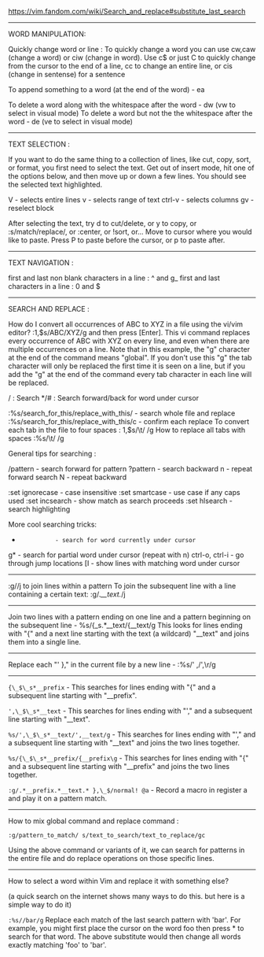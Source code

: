 https://vim.fandom.com/wiki/Search_and_replace#substitute_last_search

------------------------------------------------------------
WORD MANIPULATION:

Quickly change word or line : To quickly change a word you can use cw,caw (change a word) or ciw (change in word). Use c$ or just C to quickly change from the cursor to the end of a line, cc to change an entire line, or cis (change in sentense) for a sentence

To append something to a word (at the end of the word) - ea

To delete a word along with the whitespace after the word - dw (vw to select in visual mode)
To delete a word but not the the whitespace after the word - de (ve to select in visual mode)

------------------------------------------------------------
TEXT SELECTION :

If you want to do the same thing to a collection of lines, like cut, copy, sort, or format, you first need to select the text. Get out of insert mode, hit one of the options below, and then move up or down a few lines. You should see the selected text highlighted.

V       - selects entire lines 
v       - selects range of text
ctrl-v  - selects columns
gv      - reselect block

After selecting the text, try d to cut/delete, or y to copy, or :s/match/replace/, or :center, or !sort, or...
Move to cursor where you would like to paste.
Press P to paste before the cursor, or p to paste after.

------------------------------------------------------------
TEXT NAVIGATION :

first and last non blank characters in a line : ^ and g_
first and last characters in a line : 0 and $

-----------------------------------------
SEARCH AND REPLACE :

How do I convert all occurrences of ABC to XYZ in a file using the vi/vim editor?  :1,$s/ABC/XYZ/g   and then press [Enter]. This vi command replaces every occurrence of ABC with XYZ on every line, and even when there are multiple occurrences on a line.  Note that in this example, the "g" character at the end of the command means "global". If you don't use this "g" the tab character will only be replaced the first time it is seen on a line, but if you add the "g" at the end of the command every tab character in each line will be replaced.

/ : Search
*/# : Search forward/back for word under cursor

:%s/search_for_this/replace_with_this/    - search whole file and replace
:%s/search_for_this/replace_with_this/c   - confirm each replace
To convert each tab in the file to four spaces : 1,$s/\t/    /g
How to replace all tabs with spaces :%s/\t/    /g

General tips for searching : 

/pattern       - search forward for pattern
?pattern       - search backward
n              - repeat forward search
N              - repeat backward

:set ignorecase - case insensitive
:set smartcase  - use case if any caps used 
:set incsearch  - show match as search proceeds
:set hlsearch   - search highlighting

More cool searching tricks:
*               - search for word currently under cursor
g*              - search for partial word under cursor (repeat with n)
ctrl-o, ctrl-i  - go through jump locations
[I              - show lines with matching word under cursor

-----------------------------------------------------------
:g/<pattern>/j to join lines within a pattern
To join the subsequent line with a line containing a certain text: :g/.*__text.*/j

-----------------------------------------------------------
Join two lines with a pattern ending on one line and a pattern beginning on the subsequent line - 
%s/{\_s.*__text/{__text/g
This looks for lines ending with "{" and a next line starting with the text (a wildcard) "__text" and joins them into a single line.

-----------------------------------------------------------
Replace each "' }," in the current file by a new line - :%s/' ,/',\r/g 

-----------------------------------------------------------
`{\_$\_s*__prefix` - This searches for lines ending with "{" and a subsequent line starting with "__prefix". 

`',\_$\_s*__text` - This searches for lines ending with "'," and a subsequent line starting with "__text".

`%s/',\_$\_s*__text/',__text/g` - This searches for lines ending with "'," and a subsequent line starting with "__text" and joins the two lines together.

`%s/{\_$\_s*__prefix/{__prefix\g` - This searches for lines ending with "{" and a subsequent line starting with "__prefix" and joins the two lines together.

`:g/.*__prefix.*__text.* },\_$/normal! @a` - Record a macro in register a and play it on a pattern match.

-----------------------------------------------------------
How to mix global command and replace command : 

`:g/pattern_to_match/ s/text_to_search/text_to_replace/gc`

Using the above command or variants of it, we can search for patterns in the entire file and do replace operations on those specific lines.

-------------------------------------------------------------
How to select a word within Vim and replace it with something else?

(a quick search on the internet shows many ways to do this. but here is a simple way to do it)

`:%s//bar/g`
    Replace each match of the last search pattern with 'bar'. 
    For example, you might first place the cursor on the word foo then press * to search for that word. 
    The above substitute would then change all words exactly matching 'foo' to 'bar'.
